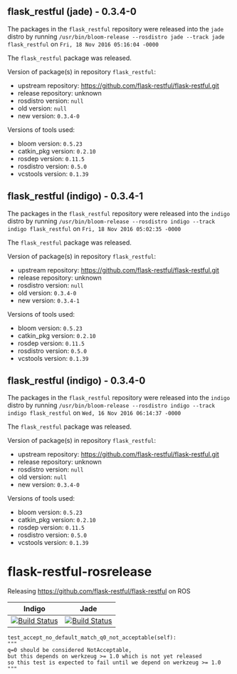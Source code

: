 ## flask_restful (jade) - 0.3.4-0

The packages in the `flask_restful` repository were released into the `jade` distro by running `/usr/bin/bloom-release --rosdistro jade --track jade flask_restful` on `Fri, 18 Nov 2016 05:16:04 -0000`

The `flask_restful` package was released.

Version of package(s) in repository `flask_restful`:

- upstream repository: https://github.com/flask-restful/flask-restful.git
- release repository: unknown
- rosdistro version: `null`
- old version: `null`
- new version: `0.3.4-0`

Versions of tools used:

- bloom version: `0.5.23`
- catkin_pkg version: `0.2.10`
- rosdep version: `0.11.5`
- rosdistro version: `0.5.0`
- vcstools version: `0.1.39`


## flask_restful (indigo) - 0.3.4-1

The packages in the `flask_restful` repository were released into the `indigo` distro by running `/usr/bin/bloom-release --rosdistro indigo --track indigo flask_restful` on `Fri, 18 Nov 2016 05:02:35 -0000`

The `flask_restful` package was released.

Version of package(s) in repository `flask_restful`:

- upstream repository: https://github.com/flask-restful/flask-restful.git
- release repository: unknown
- rosdistro version: `null`
- old version: `0.3.4-0`
- new version: `0.3.4-1`

Versions of tools used:

- bloom version: `0.5.23`
- catkin_pkg version: `0.2.10`
- rosdep version: `0.11.5`
- rosdistro version: `0.5.0`
- vcstools version: `0.1.39`


## flask_restful (indigo) - 0.3.4-0

The packages in the `flask_restful` repository were released into the `indigo` distro by running `/usr/bin/bloom-release --rosdistro indigo --track indigo flask_restful` on `Wed, 16 Nov 2016 06:14:37 -0000`

The `flask_restful` package was released.

Version of package(s) in repository `flask_restful`:

- upstream repository: https://github.com/flask-restful/flask-restful.git
- release repository: unknown
- rosdistro version: `null`
- old version: `null`
- new version: `0.3.4-0`

Versions of tools used:

- bloom version: `0.5.23`
- catkin_pkg version: `0.2.10`
- rosdep version: `0.11.5`
- rosdistro version: `0.5.0`
- vcstools version: `0.1.39`


# flask-restful-rosrelease
Releasing https://github.com/flask-restful/flask-restful on ROS

| Indigo | Jade |
|:------:|:----:|
| [![Build Status](https://travis-ci.org/asmodehn/flask-restful-rosrelease.svg?branch=release%2Findigo%2Fflask_restful)](https://travis-ci.org/asmodehn/flask-restful-rosrelease)| [![Build Status](https://travis-ci.org/asmodehn/flask-restful-rosrelease.svg?branch=release%2Fjade%2Fflask_restful)](https://travis-ci.org/asmodehn/flask-restful-rosrelease) |

    test_accept_no_default_match_q0_not_acceptable(self):
    """
    q=0 should be considered NotAcceptable,
    but this depends on werkzeug >= 1.0 which is not yet released
    so this test is expected to fail until we depend on werkzeug >= 1.0
    """

